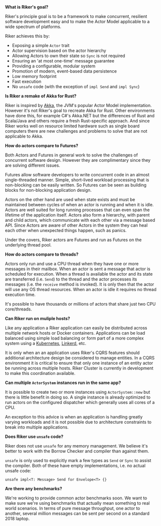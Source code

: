 **What is Riker's goal?**

Riker's principle goal is to be a framework to make concurrent, resilient software development easy and to make the Actor Model applicable to a wide spectrum of platforms.

Riker achieves this by:

- Exposing a simple `Actor` trait
- Actor supervision based on the actor hierarchy
- Allowing Actors to own their state so `Sync` is not required
- Ensuring an 'at most one-time' message guarantee
- Providing a configurable, modular system
- Promotion of modern, event-based data persistence
- Low memory footprint
- Fast execution
- No `unsafe` code (with the exception of `impl Send` and `impl Sync`)

**Is Riker a remake of Akka for Rust?**

Riker is inspired by [Akka](https://akka.io/), the JVM's popular Actor Model implementation. However it's not Riker's goal to recreate Akka for Rust. Other environments have done this, for example C#'s Akka.NET but the differences of Rust and Scala/Java and others require a fresh Rust-specific approach. And since Riker works well on resource limited hardware such as single board computers there are new challenges and problems to solve that are not applicable to Akka.

**How do actors compare to Futures?**

Both Actors and Futures in general work to solve the challenges of concurrent software design. However they are complimentary since they are solving different issues.

Futures allow software developers to write concurrent code in an almost single-threaded manner. Simple, short-lived workload processing that is non-blocking can be easily written. So Futures can be seen as building blocks for non-blocking application design.

Actors on the other hand are used when state exists and must be maintained between cycles of when an actor is running and when it is idle. Actors are well suited for long running processes that can even span the lifetime of the application itself. Actors also form a hierarchy, with parent and child actors, which communicate with each other via a message based API. Since Actors are aware of other Actors in the system they can heal each other when unexpected things happen, such as panics.

Under the covers, Riker actors are Futures and run as Futures on the underlying thread pool.

**How do actors compare to threads?**

Actors only run and use a CPU thread when they have one or more messages in their mailbox. When an actor is sent a message that actor is scheduled for execution. When a thread is available the actor and its state are transferred (i.e. `Send`) to the thread and the actor processes its messages (i.e. the `receive` method is invoked). It is only then that the actor will use any OS thread resources. When an actor is idle it requires no thread execution time.

It's possible to have thousands or millions of actors that share just two CPU core/threads.

**Can Riker run on muliple hosts?**

Like any application a Riker application can easily be distributed across multiple network hosts or Docker containers. Applications can be load balanced using simple load balancing or form part of a more complex system using a [Kubernetes](https://kubernetes.io/), [Linkerd](https://linkerd.io/), etc.

It is only when an an application uses Riker's CQRS features should additional architecture design be considered to manage entities. In a CQRS environment it is critical to ensure that only one instance of an entity actor be running across multiple hosts. Riker Cluster is currently in development to make this coordination available.

**Can multiple `ActorSystem` instances run in the same app?**

It is possible to create two or more instances using `ActorSystem::new` but there is little benefit in doing so. A single instance is already optimized to run actors on the configured dispatcher which generally uses all cores of a CPU.

An exception to this advice is when an application is handling greatly varying workloads and it is not possible due to architecture constraints to break into multiple applications.

**Does Riker use `unsafe` code?**

Riker does not use `unsafe` for any memory management. We believe it's better to work with the Borrow Checker and compiler than against them.

`unsafe` is only used to explicitly mark a few types as `Send` or `Sync` to assist the compiler. Both of these have empty implementations, i.e. no actual unsafe code:

```
unsafe impl<T: Message> Send for Envelope<T> {}
```

**Are there any benchmarks?**

We're working to provide common actor benchmarks soon. We want to make sure we're using benchmarks that actually mean something to real world scenarios. In terms of pure message throughput, one actor to another, several million messages can be sent per second on a standard 2018 laptop.

